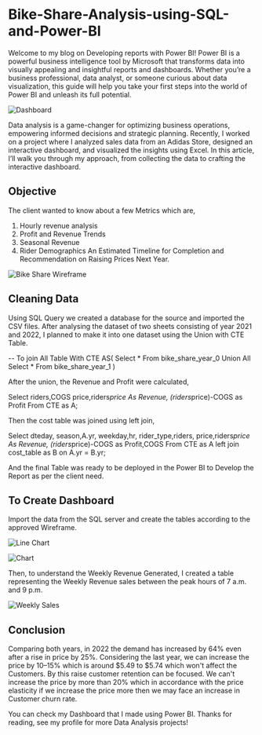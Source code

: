 # Bike-Share-Analysis-using-SQL-and-Power-BI
Welcome to my blog on Developing reports with Power BI! Power BI is a powerful business intelligence tool by Microsoft that transforms data into visually appealing and insightful reports and dashboards. Whether you’re a business professional, data analyst, or someone curious about data visualization, this guide will help you take your first steps into the world of Power BI and unleash its full potential.

![Dashboard](https://github.com/user-attachments/assets/2de5f307-75ce-453b-9bf4-8331b3d456e0)

Data analysis is a game-changer for optimizing business operations, empowering informed decisions and strategic planning. Recently, I worked on a project where I analyzed sales data from an Adidas Store, designed an interactive dashboard, and visualized the insights using Excel. In this article, I’ll walk you through my approach, from collecting the data to crafting the interactive dashboard.

## Objective
The client wanted to know about a few Metrics which are,
1. Hourly revenue analysis
2. Profit and Revenue Trends
3. Seasonal Revenue
4. Rider Demographics
An Estimated Timeline for Completion and Recommendation on Raising Prices Next Year.

![Bike Share Wireframe](https://github.com/user-attachments/assets/c6b0375e-6288-4010-95c6-a80a6b42da29)

## Cleaning Data
Using SQL Query we created a database for the source and imported the CSV files. After analysing the dataset of two sheets consisting of year 2021 and 2022, I planned to make it into one dataset using the Union with CTE Table.

-- To join All Table
With CTE AS(
Select *
From bike_share_year_0
Union All 
Select *
From bike_share_year_1
)

After the union, the Revenue and Profit were calculated,

Select riders,COGS
price,riders*price As Revenue,
(riders*price)-COGS as Profit
From CTE as A;

Then the cost table was joined using left join,

Select dteday,
season,A.yr,
weekday,hr,
rider_type,riders,
price,riders*price As Revenue,
(riders*price)-COGS as Profit,COGS
From CTE as A
left join cost_table as B
 on A.yr = B.yr;

 And the final Table was ready to be deployed in the Power BI to Develop the Report as per the client need.

 ## To Create Dashboard
Import the data from the SQL server and create the tables according to the approved Wireframe.

![Line Chart](https://github.com/user-attachments/assets/93acee7a-1d45-4a74-9cfd-09fec5743cc9)

![Chart](https://github.com/user-attachments/assets/7fd41b2b-9f87-4702-b2ec-9ce8ab574381)

Then, to understand the Weekly Revenue Generated, I created a table representing the Weekly Revenue sales between the peak hours of 7 a.m. and 9 p.m.

![Weekly Sales](https://github.com/user-attachments/assets/7cbdc9ec-02ce-4c45-aeed-bdd190e466f5)

## Conclusion
Comparing both years, in 2022 the demand has increased by 64% even after a rise in price by 25%.
Considering the last year, we can increase the price by 10–15% which is around $5.49 to $5.74 which won't affect the Customers.
By this raise customer retention can be focused.
We can't increase the price by more than 20% which in accordance with the price elasticity if we increase the price more then we may face an increase in Customer churn rate.

You can check my Dashboard that I made using Power BI.
Thanks for reading, see my profile for more Data Analysis projects!
